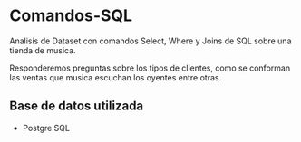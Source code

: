 # Comandos-SQL
Analisis de Dataset con comandos Select, Where y Joins de SQL sobre una tienda de musica.

Responderemos preguntas sobre los tipos de clientes, como se conforman las ventas que musica escuchan los oyentes entre otras.

## Base de datos utilizada
* Postgre SQL
